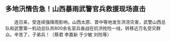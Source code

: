 ## 多地汛情告急！山西暴雨武警官兵救援现场直击
　　连日来，受连续强降雨影响，山西太原、晋中等地发生洪涝灾害，武警山西总队和武警第一机动总队共800余名官兵奋战在抗洪抢险一线，转移近万名受灾群众。辛苦了，子弟兵！（蔡君 李嘉新 于少敏 刘险等）

